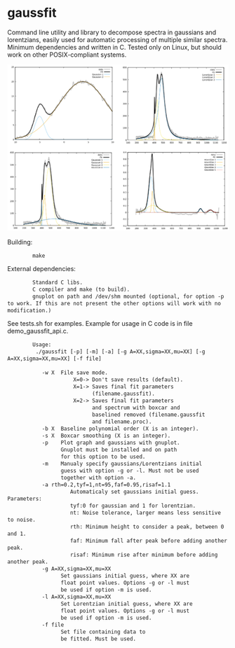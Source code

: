 # gaussfit

Command line utility and library to decompose spectra in gaussians and lorentzians, easily used for automatic processing of multiple similar spectra. Minimum dependencies and written in C. Tested only on Linux, but should work on other POSIX-compliant systems.

![](screenshots/Examples.png)

Building:

			make

External dependencies:

			Standard C libs.
			C compiler and make (to build).
			gnuplot on path and /dev/shm mounted (optional, for option -p to work. If this are not present the other options will work with no modification.)

See tests.sh for examples. Example for usage in C code is in file demo_gaussfit_api.c.

			Usage:
			 ./gaussfit [-p] [-m] [-a] [-g A=XX,sigma=XX,mu=XX] [-g A=XX,sigma=XX,mu=XX] [-f file]

			   -w X  File save mode.
						 X=0-> Don't save results (default).
						 X=1-> Saves final fit parameters
						       (filename.gaussfit).
						 X=2-> Saves final fit parameters
						       and spectrum with boxcar and
						       baselined removed (filename.gaussfit
						       and filename.proc).
			   -b X  Baseline polynomial order (X is an integer).
			   -s X  Boxcar smoothing (X is an integer).
			   -p    Plot graph and gaussians with gnuplot.
					 Gnuplot must be installed and on path
					 for this option to be used.
			   -m    Manualy specify gaussians/Lorentzians initial
					 guess with option -g or -l. Must not be used
					 together with option -a.
			   -a rth=0.2,tyf=1,nt=95,faf=0.95,risaf=1.1
						Automaticaly set gaussians initial guess. Parameters:
						tyf:0 for gaussian and 1 for lorentzian.
						nt: Noise tolerance, larger means less sensitive to noise.
						rth: Minimum height to consider a peak, between 0 and 1.
						faf: Minimum fall after peak before adding another peak.
						risaf: Minimum rise after minimum before adding another peak.
			   -g A=XX,sigma=XX,mu=XX
					 Set gaussians initial guess, where XX are
					 float point values. Options -g or -l must
					 be used if option -m is used. 
			   -l A=XX,sigma=XX,mu=XX
					 Set Lorentzian initial guess, where XX are
					 float point values. Options -g or -l must
					 be used if option -m is used. 
			   -f file
					 Set file containing data to
					 be fitted. Must be used.


